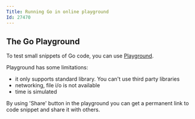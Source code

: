 ```yaml
---
Title: Running Go in online playground
Id: 27470
---
```

## The Go Playground

To test small snippets of Go code, you can use [Playground](https://play.golang.org).

Playground has some limitations:
* it only supports standard library. You can't use third party libraries
* networking, file i/o is not available
* time is simulated

By using 'Share' button in the playground you can get a permanent link to code snippet and share it with others.